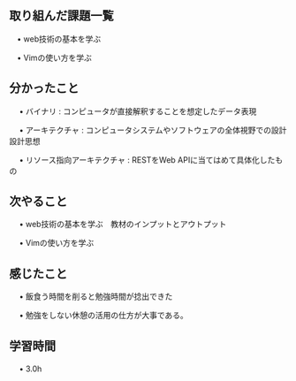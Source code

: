 ## 取り組んだ課題一覧
      
 　• web技術の基本を学ぶ
       
 　• Vimの使い方を学ぶ
    
## 分かったこと

　 • バイナリ : コンピュータが直接解釈することを想定したデータ表現

　 • アーキテクチャ : コンピュータシステムやソフトウェアの全体視野での設計　設計思想

　 • リソース指向アーキテクチャ : RESTをWeb APIに当てはめて具体化したもの

## 次やること　

　 • web技術の基本を学ぶ　教材のインプットとアウトプット

　 • Vimの使い方を学ぶ 

## 感じたこと

　 • 飯食う時間を削ると勉強時間が捻出できた

　 • 勉強をしない休憩の活用の仕方が大事である。

## 学習時間

　 • 3.0h
